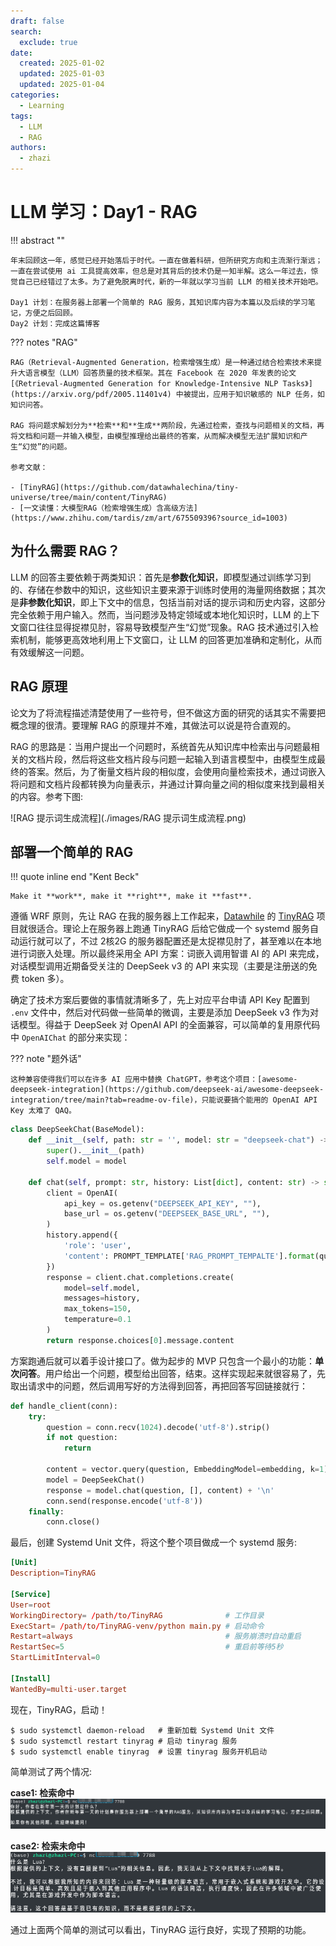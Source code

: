 ```yaml
---
draft: false
search:
  exclude: true
date:
  created: 2025-01-02
  updated: 2025-01-03
  updated: 2025-01-04
categories:
  - Learning
tags:
  - LLM
  - RAG
authors:
  - zhazi
---
```


# LLM 学习：Day1 - RAG

!!! abstract ""

    年末回顾这一年，感觉已经开始落后于时代。一直在做着科研，但所研究方向和主流渐行渐远；一直在尝试使用 ai 工具提高效率，但总是对其背后的技术仍是一知半解。这么一年过去，惊觉自己已经错过了太多。为了避免脱离时代，新的一年就以学习当前 LLM 的相关技术开始吧。

    Day1 计划：在服务器上部署一个简单的 RAG 服务，其知识库内容为本篇以及后续的学习笔记，方便之后回顾。  
    Day2 计划：完成这篇博客

??? notes "RAG"

    RAG（Retrieval-Augmented Generation，检索增强生成）是一种通过结合检索技术来提升大语言模型（LLM）回答质量的技术框架。其在 Facebook 在 2020 年发表的论文[《Retrieval-Augmented Generation for Knowledge-Intensive NLP Tasks》](https://arxiv.org/pdf/2005.11401v4) 中被提出，应用于知识敏感的 NLP 任务，如知识问答。

    RAG 将问题求解划分为**检索**和**生成**两阶段，先通过检索，查找与问题相关的文档，再将文档和问题一并输入模型，由模型推理给出最终的答案，从而解决模型无法扩展知识和产生“幻觉”的问题。

    参考文献：

    - [TinyRAG](https://github.com/datawhalechina/tiny-universe/tree/main/content/TinyRAG)
    - [一文读懂：大模型RAG（检索增强生成）含高级方法](https://www.zhihu.com/tardis/zm/art/675509396?source_id=1003)
<!-- more -->

## 为什么需要 RAG？
LLM 的回答主要依赖于两类知识：首先是**参数化知识**，即模型通过训练学习到的、存储在参数中的知识，这些知识主要来源于训练时使用的海量网络数据；其次是**非参数化知识**，即上下文中的信息，包括当前对话的提示词和历史内容，这部分完全依赖于用户输入。然而，当问题涉及特定领域或本地化知识时，LLM 的上下文窗口往往显得捉襟见肘，容易导致模型产生“幻觉”现象。RAG 技术通过引入检索机制，能够更高效地利用上下文窗口，让 LLM 的回答更加准确和定制化，从而有效缓解这一问题。

## RAG 原理
论文为了将流程描述清楚使用了一些符号，但不做这方面的研究的话其实不需要把概念理的很清。要理解 RAG 的原理并不难，其做法可以说是符合直观的。

RAG 的思路是：当用户提出一个问题时，系统首先从知识库中检索出与问题最相关的文档片段，然后将这些文档片段与问题一起输入到语言模型中，由模型生成最终的答案。然后，为了衡量文档片段的相似度，会使用向量检索技术，通过词嵌入将问题和文档片段都转换为向量表示，并通过计算向量之间的相似度来找到最相关的内容。参考下图:

![RAG 提示词生成流程](./images/RAG 提示词生成流程.png)


## 部署一个简单的 RAG

!!! quote inline end "Kent Beck"

    Make it **work**, make it **right**, make it **fast**.

遵循 WRF 原则，先让 RAG 在我的服务器上工作起来，[Datawhile](https://github.com/datawhalechina) 的 [TinyRAG](https://github.com/datawhalechina/tiny-universe/tree/main/content/TinyRAG) 项目就很适合。理论上在服务器上跑通 TinyRAG 后给它做成一个 systemd 服务自动运行就可以了，不过 2核2G 的服务器配置还是太捉襟见肘了，甚至难以在本地进行词嵌入处理。所以最终采用全 API 方案：词嵌入调用智谱 AI 的 API 来完成，对话模型调用近期备受关注的 DeepSeek v3 的 API 来实现（主要是注册送的免费 token 多）。

确定了技术方案后要做的事情就清晰多了，先上对应平台申请 API Key 配置到 `.env` 文件中，然后对代码做一些简单的微调，主要是添加 DeepSeek v3 作为对话模型。得益于 DeepSeek 对 OpenAI API 的全面兼容，可以简单的复用原代码中 `OpenAIChat` 的部分来实现：

??? note "题外话"

    这种兼容使得我们可以在许多 AI 应用中替换 ChatGPT，参考这个项目：[awesome-deepseek-integration](https://github.com/deepseek-ai/awesome-deepseek-integration/tree/main?tab=readme-ov-file)，只能说要搞个能用的 OpenAI API Key 太难了 QAQ。

```python title="LLM.py" linenums="1" hl_lines="2 8 9"
class DeepSeekChat(BaseModel):
    def __init__(self, path: str = '', model: str = "deepseek-chat") -> None:
        super().__init__(path)
        self.model = model

    def chat(self, prompt: str, history: List[dict], content: str) -> str:
        client = OpenAI(
            api_key = os.getenv("DEEPSEEK_API_KEY", ""),
            base_url = os.getenv("DEEPSEEK_BASE_URL", ""),
        )
        history.append({
            'role': 'user',
            'content': PROMPT_TEMPLATE['RAG_PROMPT_TEMPALTE'].format(question=prompt, context=content)
        })
        response = client.chat.completions.create(
            model=self.model,
            messages=history,
            max_tokens=150,
            temperature=0.1
        )
        return response.choices[0].message.content
```

方案跑通后就可以着手设计接口了。做为起步的 MVP 只包含一个最小的功能：**单次问答**。用户给出一个问题，模型给出回答，结束。这样实现起来就很容易了，先取出请求中的问题，然后调用写好的方法得到回答，再把回答写回链接就行：

```python linenums="1"
def handle_client(conn):
    try:
        question = conn.recv(1024).decode('utf-8').strip()
        if not question:
            return
        
        content = vector.query(question, EmbeddingModel=embedding, k=1)[0]
        model = DeepSeekChat()
        response = model.chat(question, [], content) + '\n'
        conn.send(response.encode('utf-8'))
    finally:
        conn.close()
```

最后，创建 Systemd Unit 文件，将这个整个项目做成一个 systemd 服务:
```conf title="/etc/systemd/system/tinyrag.service" linenums="1"
[Unit]
Description=TinyRAG  

[Service]
User=root  
WorkingDirectory= /path/to/TinyRAG              # 工作目录
ExecStart= /path/to/TinyRAG-venv/python main.py # 启动命令
Restart=always                                  # 服务崩溃时自动重启
RestartSec=5                                    # 重启前等待5秒
StartLimitInterval=0

[Install]
WantedBy=multi-user.target
```

现在，TinyRAG，启动！
```base
$ sudo systemctl daemon-reload   # 重新加载 Systemd Unit 文件
$ sudo systemctl restart tinyrag # 启动 tinyrag 服务
$ sudo systemctl enable tinyrag  # 设置 tinyrag 服务开机启动
```

简单测试了两个情况:

**case1: 检索命中**
![测试检索命中情况](./images/测试检索命中情况.png)

**case2: 检索未命中**
![测试检索未命中情况](./images/测试检索未命中情况.png)

通过上面两个简单的测试可以看出，TinyRAG 运行良好，实现了预期的功能。
